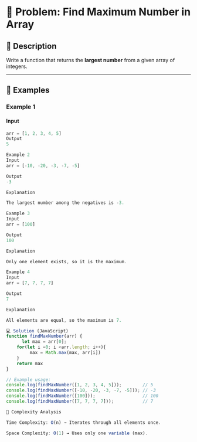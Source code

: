 # 📝 Problem: Find Maximum Number in Array

## 📌 Description
Write a function that returns the **largest number** from a given array of integers.

---

## 🎯 Examples

### Example 1
#### Input
```javascript
arr = [1, 2, 3, 4, 5]
Output
5

Example 2
Input
arr = [-10, -20, -3, -7, -5]

Output
-3

Explanation

The largest number among the negatives is -3.

Example 3
Input
arr = [100]

Output
100

Explanation

Only one element exists, so it is the maximum.

Example 4
Input
arr = [7, 7, 7, 7]

Output
7

Explanation

All elements are equal, so the maximum is 7.

💻 Solution (JavaScript)
function findMaxNumber(arr) {
      let max = arr[0];
    for(let i =0; i <arr.length; i++){
         max = Math.max(max, arr[i])
    }
    return max
}

// Example usage:
console.log(findMaxNumber([1, 2, 3, 4, 5]));        // 5
console.log(findMaxNumber([-10, -20, -3, -7, -5])); // -3
console.log(findMaxNumber([100]));                  // 100
console.log(findMaxNumber([7, 7, 7, 7]));           // 7

🧩 Complexity Analysis

Time Complexity: O(n) → Iterates through all elements once.

Space Complexity: O(1) → Uses only one variable (max).